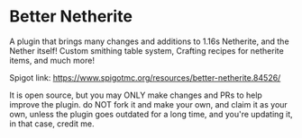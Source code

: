 # Better Netherite
A plugin that brings many changes and additions to 1.16s Netherite, and the Nether itself! Custom smithing table system, Crafting recipes for netherite items, and much more!
 
Spigot link: https://www.spigotmc.org/resources/better-netherite.84526/

It is open source, but you may ONLY make changes and PRs to help improve the plugin. do NOT fork it and make your own, and claim it as your own, unless the plugin goes outdated for a long time, and you're updating it, in that case, credit me.
